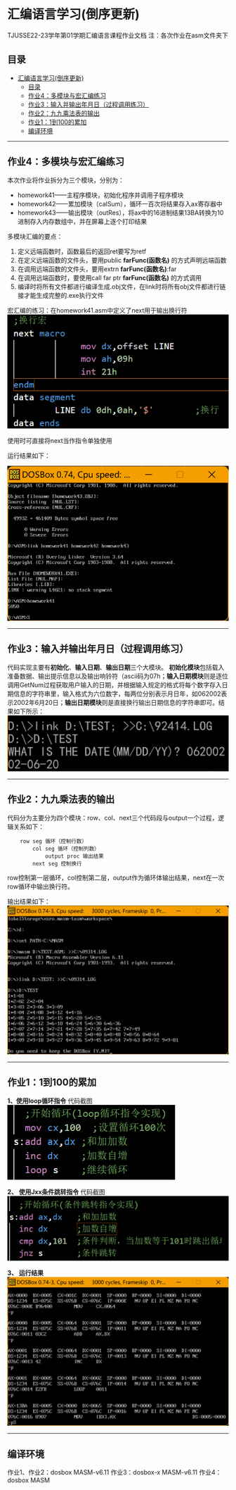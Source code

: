 # 汇编语言学习(倒序更新)

TJUSSE22-23学年第01学期汇编语言课程作业文档
注：各次作业在asm文件夹下

## 目录

- [汇编语言学习(倒序更新)](#汇编语言学习倒序更新)
  - [目录](#目录)
  - [作业4：多模块与宏汇编练习](#作业4多模块与宏汇编练习)
  - [作业3：输入并输出年月日（过程调用练习）](#作业3输入并输出年月日过程调用练习)
  - [作业2：九九乘法表的输出](#作业2九九乘法表的输出)
  - [作业1：1到100的累加](#作业11到100的累加)
  - [编译环境](#编译环境)

---

## 作业4：多模块与宏汇编练习

本次作业将作业拆分为三个模块，分别为：

- homework41——主程序模块，初始化程序并调用子程序模块
- homework42——累加模块（calSum），循环一百次将结果存入ax寄存器中
- homework43——输出模块（outRes），将ax中的16进制结果13BA转换为10进制存入内存数组中，并在屏幕上逐个打印结果

多模块汇编的要点：

1. 定义远端函数时，函数最后的返回ret要写为retf
2. 在定义远端函数的文件头，要用public **farFunc(函数名)** 的方式声明远端函数
3. 在调用远端函数的文件头，要用extrn **farFunc(函数名)**:far
4. 在调用远端函数时，要使用call far ptr **farFunc(函数名)** 的方式调用
5. 编译时将所有文件都进行编译生成.obj文件，在link时将所有obj文件都进行链接才能生成完整的.exe执行文件

宏汇编的练习：在homework41.asm中定义了next用于输出换行符
![换行宏代码展示](/asm/Screenshots/换行宏代码.png)

使用时可直接将next当作指令单独使用

运行结果如下：

![多模块输出结果](/asm/Screenshots/多模块输出结果.png)

---

## 作业3：输入并输出年月日（过程调用练习）

代码实现主要有**初始化**、**输入日期**、**输出日期**三个大模块。
**初始化模块**包括载入准备数据、输出提示信息以及输出响铃符（ascii码为07h；**输入日期模块**则是逐位调用GetNum过程获取用户输入的日期，并根据输入规定的格式将每个数字存入日期信息的字符串里，输入格式为六位数字，每两位分别表示月日年，如062002表示2002年6月20日；**输出日期模块**则是直接换行输出日期信息的字符串即可。结果如下所示：
![日期输出结果截图](/asm/Screenshots/日期输出结果截图.png)

---

## 作业2：九九乘法表的输出

代码分为主要分为四个模块：row、col、next三个代码段与output一个过程，逻辑关系如下：

```伪代码
    row seg 循环（控制行数）
        col seg 循环（控制列数）
            output proc 输出结果
        next seg 控制换行
```

row控制第一层循环，col控制第二层，output作为循环体输出结果，next在一次row循环中输出换行符。

输出结果如下：
![乘法表输出结果截图](/asm/Screenshots/乘法表输出结果截图.png)

---

## 作业1：1到100的累加

**1、使用loop循环指令**
代码截图
![代码1截图](/asm/Screenshots/loop代码截图.png)

**2、 使用Jxx条件跳转指令**
代码截图
![代码2截图](/asm/Screenshots/Jxx代码截图.png)

**3、 运行结果**
![运行结果](/asm/Screenshots/累加结果运行截图.png)

---

## 编译环境

作业1、作业2：dosbox MASM-v6.11
作业3：dosbox-x MASM-v6.11
作业4：dosbox MASM
